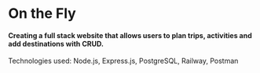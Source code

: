 # On the Fly

#### Creating a full stack website that allows users to plan trips, activities and add destinations with CRUD. 
Technologies used: Node.js, Express.js, PostgreSQL, Railway, Postman 
